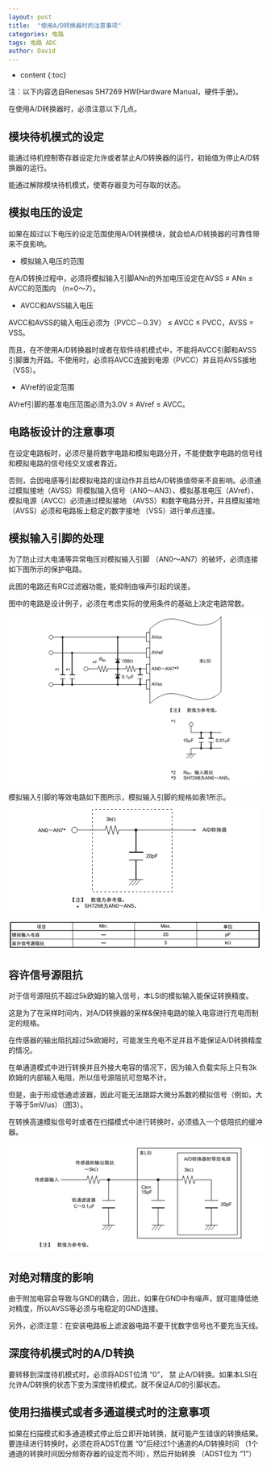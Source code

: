 ```yaml
---
layout: post
title:  "使用A/D转换器时的注意事项"
categories: 电路
tags: 电路 ADC
author: David
---
```


* content
{:toc}

注：以下内容选自Renesas SH7269 HW(Hardware Manual，硬件手册)。

在使用A/D转换器时，必须注意以下几点。

## 模块待机模式的设定

能通过待机控制寄存器设定允许或者禁止A/D转换器的运行，初始值为停止A/D转换器的运行。

能通过解除模块待机模式，使寄存器变为可存取的状态。

## 模拟电压的设定

如果在超过以下电压的设定范围使用A/D转换模块，就会给A/D转换器的可靠性带来不良影响。

* 模拟输入电压的范围

在A/D转换过程中，必须将模拟输入引脚ANn的外加电压设定在AVSS ≤ ANn ≤ AVCC的范围内 （n=0～7）。

* AVCC和AVSS输入电压

AVCC和AVSS的输入电压必须为（PVCC－0.3V） ≤ AVCC ≤ PVCC，AVSS = VSS。

而且，在不使用A/D转换器时或者在软件待机模式中，不能将AVCC引脚和AVSS引脚置为开路。不使用时，必须将AVCC连接到电源（PVCC）并且将AVSS接地 （VSS）。

* AVref的设定范围

AVref引脚的基准电压范围必须为3.0V ≤ AVref ≤ AVCC。

## 电路板设计的注意事项
在设定电路板时，必须尽量将数字电路和模拟电路分开，不能使数字电路的信号线和模拟电路的信号线交叉或者靠近。

否则，会因电感等引起模拟电路的误动作并且给A/D转换值带来不良影响。必须通过模拟接地（AVSS）将模拟输入信号（AN0～AN3）、模拟基准电压（AVref）、模拟电源（AVCC）必须通过模拟接地 （AVSS）和数字电路分开，并且模拟接地 （AVSS）必须和电路板上稳定的数字接地 （VSS）进行单点连接。

## 模拟输入引脚的处理
为了防止过大电涌等异常电压对模拟输入引脚 （AN0～AN7）的破坏，必须连接如下图所示的保护电路。

此图的电路还有RC过滤器功能，能抑制由噪声引起的误差。

图中的电路是设计例子，必须在考虑实际的使用条件的基础上决定电路常数。

![图1 模拟输入引脚的保护电路例子](https://github.com/titron/titron.github.io/raw/master/img/2019-10-16-ADC_pin_protect.png) 

模拟输入引脚的等效电路如下图所示，模拟输入引脚的规格如表1所示。

![图2 模拟输入引脚的等效电路](https://github.com/titron/titron.github.io/raw/master/img/2019-10-16-ADC_equivalent_circuit.png) 

![表1 模拟输入引脚的规格](https://github.com/titron/titron.github.io/raw/master/img/2019-10-16-ADC_spec.png) 

## 容许信号源阻抗
对于信号源阻抗不超过5k欧姆的输入信号，本LSI的模拟输入能保证转换精度。

这是为了在采样时间内，对A/D转换器的采样&保持电路的输入电容进行充电而制定的规格。

在传感器的输出阻抗超过5k欧姆时，可能发生充电不足并且不能保证A/D转换精度的情况。

在单通道模式中进行转换并且外接大电容的情况下，因为输入负载实际上只有3k欧姆的内部输入电阻，所以信号源阻抗可忽略不计。

但是，由于形成低通滤波器，因此可能无法跟踪大微分系数的模拟信号（例如，大于等于5mV/us）（图3）。

在转换高速模拟信号时或者在扫描模式中进行转换时，必须插入一个低阻抗的缓冲器。

![图3 模拟输入电路的例子](https://github.com/titron/titron.github.io/raw/master/img/2019-10-16-ADC_sample.png) 

## 对绝对精度的影响
由于附加电容会导致与GND的耦合，因此，如果在GND中有噪声，就可能降低绝对精度，所以AVSS等必须与电稳定的GND连接。

另外，必须注意：在安装电路板上滤波器电路不要干扰数字信号也不要充当天线。

## 深度待机模式时的A/D转换
要转移到深度待机模式时，必须将ADST位清 “0”， 禁 止A/D转换。如果本LSI在允许A/D转换的状态下变为深度待机模式，就不保证A/D的引脚状态。

## 使用扫描模式或者多通道模式时的注意事项
如果在扫描模式和多通道模式停止后立即开始转换，就可能产生错误的转换结果。
要连续进行转换时，必须在将ADST位置 “0”后经过1个通道的A/D转换时间 （1个通道的转换时间因分频寄存器的设定而不同），然后开始转换 （ADST位为 “1”）

